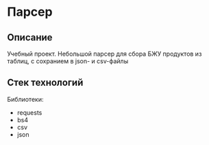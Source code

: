 # Парсер
## Описание
Учебный проект. Небольшой парсер для сбора БЖУ продуктов из таблиц, с сохранием в json- и csv-файлы
## Стек технологий
Библиотеки:
* requests
* bs4
* csv
* json
